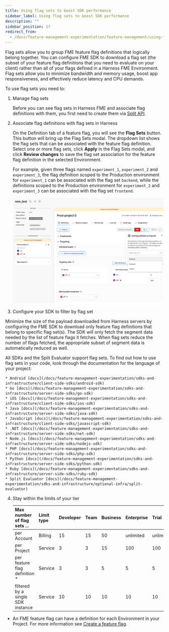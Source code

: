 ```yaml
---
title: Using flag sets to boost SDK performance
sidebar_label: Using flag sets to boost SDK performance
description: ""
sidebar_position: 17
redirect_from:
  - /docs/feature-management-experimentation/feature-management/using-flag-sets-to-boost-sdk-performance
---
```


Flag sets allow you to group FME feature flag definitions that logically belong together. You can configure FME SDK to download a flag set (the subset of your feature flag definitions that you need to evaluate on your client) rather than all of your flags defined in a Harness FME Environment. Flag sets allow you to minimize bandwidth and memory usage, boost app responsiveness, and effectively reduce latency and CPU demands.

To use flag sets you need to:

1. Manage flag sets

   Before you can see flag sets in Harness FME and associate flag definitions with them, you first need to create them via [Split API](https://docs.split.io/reference/create-flag-set).

2. Associate flag definitions with flag sets in Harness

   On the Definition tab of a feature flag, you will see the **Flag Sets** button. This button will bring up the Flag Sets modal. The dropdown list shows the flag sets that can be associated with the feature flag definition. Select one or more flag sets, click **Apply** in the Flag Sets modal, and click **Review changes** to save the flag set association for the feature flag definition in the selected Environment.

   For example, given three flags named `experiment_1`, `experiment_2` and `experiment_3`, the flag definition scoped to the Production environment for `experiment_1` can be associated with the flag set `backend`, while the definitions scoped to the Production environment for `experiment_2` and `experiment_3` can be associated with the flag set `frontend`.

    ![](../static/using-flagsets-to-boost-sdk-performance.png)

3. Configure your SDK to filter by flag set

 Minimize the size of the payload downloaded from Harness servers by configuring the FME SDK to download only feature flag definitions that belong to specific flag set(s). The SDK will only fetch the segment data needed by the list of feature flags it fetches. When flag sets reduce the number of flags fetched, the appropriate subset of segment data is automatically reduced as well.

   All SDKs and the Split Evaluator support flag sets. To find out how to use flag sets in your code, look through the documentation for the language of your project:

    * Android [docs](/docs/feature-management-experimentation/sdks-and-infrastructure/client-side-sdks/android-sdk) 
    * Go [docs](/docs/feature-management-experimentation/sdks-and-infrastructure/server-side-sdks/go-sdk) 
    * iOS [docs](/docs/feature-management-experimentation/sdks-and-infrastructure/client-side-sdks/ios-sdk)
    * Java [docs](/docs/feature-management-experimentation/sdks-and-infrastructure/server-side-sdks/java-sdk)
    * JavaScript [docs](/docs/feature-management-experimentation/sdks-and-infrastructure/client-side-sdks/javascript-sdk)
    * .NET [docs](/docs/feature-management-experimentation/sdks-and-infrastructure/server-side-sdks/net-sdk)
    * Node.js [docs](/docs/feature-management-experimentation/sdks-and-infrastructure/server-side-sdks/nodejs-sdk)
    * PHP [docs](/docs/feature-management-experimentation/sdks-and-infrastructure/server-side-sdks/php-sdk)
    * Python [docs](/docs/feature-management-experimentation/sdks-and-infrastructure/server-side-sdks/python-sdk)
    * Ruby [docs](/docs/feature-management-experimentation/sdks-and-infrastructure/server-side-sdks/ruby-sdk) 
    * Split Evaluator [docs](/docs/feature-management-experimentation/sdks-and-infrastructure/optional-infra/split-evaluator)

4. Stay within the limits of your tier


   | Max number of flag sets ... | Limit type | Developer | Team | Business | Enterprise | Trial |
   | --- | --- | --- | --- | --- | --- | --- |
   | per Account | Billing | 15 | 15 | 50 | unlimited | unlimited |
   | per Project | Service | 3 | 3 | 15 | 100 | 100 |
   | per feature flag definition * | Service | 3 | 3 | 5 | 5 | 5 |
   | filtered by a single SDK instance | Service | 10 | 10 | 10 | 10 | 10 |

* An FME feature flag can have a definition for each Environment in your Project. For more information see [Create a feature flag](/docs/feature-management-experimentation/feature-management/setup/create-a-feature-flag).

